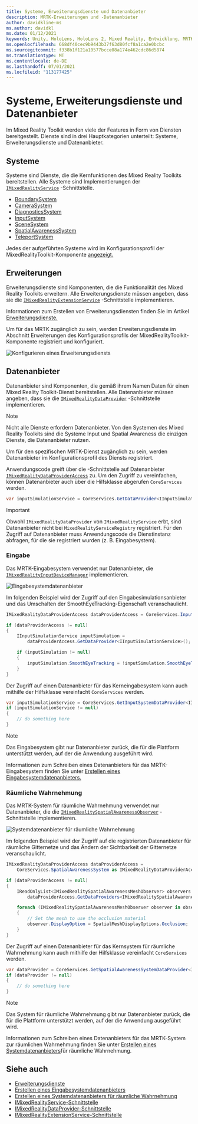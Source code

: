 ```yaml
---
title: Systeme, Erweiterungsdienste und Datenanbieter
description: MRTK-Erweiterungen und -Datenanbieter
author: davidkline-ms
ms.author: davidkl
ms.date: 01/12/2021
keywords: Unity, HoloLens, HoloLens 2, Mixed Reality, Entwicklung, MRTK, Systemerweiterungen,
ms.openlocfilehash: 668df40cec9b9443b37f63d80fcf8a1ca2e0bcbc
ms.sourcegitcommit: f338b1f121a10577bcce08a174e462cdc86d5874
ms.translationtype: MT
ms.contentlocale: de-DE
ms.lasthandoff: 07/01/2021
ms.locfileid: "113177425"
---
```

# <a name="systems-extension-services-and-data-providers"></a>Systeme, Erweiterungsdienste und Datenanbieter

Im Mixed Reality Toolkit werden viele der Features in Form von Diensten bereitgestellt. Dienste sind in drei Hauptkategorien unterteilt: Systeme, Erweiterungsdienste und Datenanbieter.

## <a name="systems"></a>Systeme

Systeme sind Dienste, die die Kernfunktionen des Mixed Reality Toolkits bereitstellen. Alle Systeme sind Implementierungen der [`IMixedRealityService`](xref:Microsoft.MixedReality.Toolkit.IMixedRealityService) -Schnittstelle.

- [BoundarySystem](../features/boundary/boundary-system-getting-started.md)
- [CameraSystem](../features/camera-system/camera-system-overview.md)
- [DiagnosticsSystem](../features/diagnostics/diagnostics-system-getting-started.md)
- [InputSystem](../features/input/overview.md)
- [SceneSystem](../features/scene-system/scene-system-getting-started.md)
- [SpatialAwarenessSystem](../features/spatial-awareness/spatial-awareness-getting-started.md)
- [TeleportSystem](../features/teleport-system/teleport-system.md)

Jedes der aufgeführten Systeme wird im Konfigurationsprofil der MixedRealityToolkit-Komponente [angezeigt.](../features/profiles/profiles.md)

## <a name="extensions"></a>Erweiterungen

Erweiterungsdienste sind Komponenten, die die Funktionalität des Mixed Reality Toolkits erweitern. Alle Erweiterungsdienste müssen angeben, dass sie die [`IMixedRealityExtensionService`](xref:Microsoft.MixedReality.Toolkit.IMixedRealityExtensionService) -Schnittstelle implementieren.

Informationen zum Erstellen von Erweiterungsdiensten finden Sie im Artikel [Erweiterungsdienste.](../features/extensions/extension-services.md)

Um für das MRTK zugänglich zu sein, werden Erweiterungsdienste im Abschnitt Erweiterungen des Konfigurationsprofils der MixedRealityToolkit-Komponente registriert und konfiguriert.

![Konfigurieren eines Erweiterungsdiensts](../features/images/profiles/ConfiguredExtensionService.png)

## <a name="data-providers"></a>Datenanbieter

Datenanbieter sind Komponenten, die gemäß ihrem Namen Daten für einen Mixed Reality Toolkit-Dienst bereitstellen. Alle Datenanbieter müssen angeben, dass sie die [`IMixedRealityDataProvider`](xref:Microsoft.MixedReality.Toolkit.IMixedRealityDataProvider) -Schnittstelle implementieren.

> [!NOTE]
> Nicht alle Dienste erfordern Datenanbieter. Von den Systemen des Mixed Reality Toolkits sind die Systeme Input und Spatial Awareness die einzigen Dienste, die Datenanbieter nutzen.

Um für den spezifischen MRTK-Dienst zugänglich zu sein, werden Datenanbieter im Konfigurationsprofil des Diensts registriert.

Anwendungscode greift über die -Schnittstelle auf Datenanbieter [`IMixedRealityDataProviderAccess`](xref:Microsoft.MixedReality.Toolkit.IMixedRealityDataProviderAccess) zu. Um den Zugriff zu vereinfachen, können Datenanbieter auch über die Hilfsklasse abgerufen `CoreServices` werden.

```c#
var inputSimulationService = CoreServices.GetDataProvider<IInputSimulationService>(CoreServices.InputSystem);
```

> [!IMPORTANT]
> Obwohl `IMixedRealityDataProvider` von `IMixedRealityService` erbt, sind Datenanbieter nicht bei `MixedRealityServiceRegistry` registriert. Für den Zugriff auf Datenanbieter muss Anwendungscode die Dienstinstanz abfragen, für die sie registriert wurden (z. B. Eingabesystem).

### <a name="input"></a>Eingabe

Das MRTK-Eingabesystem verwendet nur Datenanbieter, die [`IMixedRealityInputDeviceManager`](xref:Microsoft.MixedReality.Toolkit.Input.IMixedRealityInputDeviceManager) implementieren.

![Eingabesystemdatenanbieter](../features/images/input/RegisteredServiceProviders.PNG)

Im folgenden Beispiel wird der Zugriff auf den Eingabesimulationsanbieter und das Umschalten der SmoothEyeTracking-Eigenschaft veranschaulicht.

```c#
IMixedRealityDataProviderAccess dataProviderAccess = CoreServices.InputSystem as IMixedRealityDataProviderAccess;

if (dataProviderAccess != null)
{
    IInputSimulationService inputSimulation =
        dataProviderAccess.GetDataProvider<IInputSimulationService>();

    if (inputSimulation != null)
    {
        inputSimulation.SmoothEyeTracking = !inputSimulation.SmoothEyeTracking;
    }
}
```

Der Zugriff auf einen Datenanbieter für das Kerneingabesystem kann auch mithilfe der Hilfsklasse vereinfacht `CoreServices` werden.

```c#
var inputSimulationService = CoreServices.GetInputSystemDataProvider<IInputSimulationService>();
if (inputSimulationService != null)
{
    // do something here
}
```

> [!NOTE]
> Das Eingabesystem gibt nur Datenanbieter zurück, die für die Plattform unterstützt werden, auf der die Anwendung ausgeführt wird.

Informationen zum Schreiben eines Datenanbieters für das MRTK-Eingabesystem finden Sie unter [Erstellen eines Eingabesystemdatenanbieters.](../features/input/create-data-provider.md)

### <a name="spatial-awareness"></a>Räumliche Wahrnehmung

Das MRTK-System für räumliche Wahrnehmung verwendet nur Datenanbieter, die die [`IMixedRealitySpatialAwarenessObserver`](xref:Microsoft.MixedReality.Toolkit.SpatialAwareness.IMixedRealitySpatialAwarenessObserver) -Schnittstelle implementieren.

![Systemdatenanbieter für räumliche Wahrnehmung](../features/images/spatial-awareness/SpatialAwarenessProfile.png)

Im folgenden Beispiel wird der Zugriff auf die registrierten Datenanbieter für räumliche Gitternetze und das Ändern der Sichtbarkeit der Gitternetze veranschaulicht.

```c#
IMixedRealityDataProviderAccess dataProviderAccess =
    CoreServices.SpatialAwarenessSystem as IMixedRealityDataProviderAccess;

if (dataProviderAccess != null)
{
    IReadOnlyList<IMixedRealitySpatialAwarenessMeshObserver> observers =
        dataProviderAccess.GetDataProviders<IMixedRealitySpatialAwarenessMeshObserver>();

    foreach (IMixedRealitySpatialAwarenessMeshObserver observer in observers)
    {
        // Set the mesh to use the occlusion material
        observer.DisplayOption = SpatialMeshDisplayOptions.Occlusion;
    }
}
```

Der Zugriff auf einen Datenanbieter für das Kernsystem für räumliche Wahrnehmung kann auch mithilfe der Hilfsklasse vereinfacht `CoreServices` werden.

```c#
var dataProvider = CoreServices.GetSpatialAwarenessSystemDataProvider<IMixedRealitySpatialAwarenessMeshObserver>();
if (dataProvider != null)
{
    // do something here
}
```

> [!NOTE]
> Das System für räumliche Wahrnehmung gibt nur Datenanbieter zurück, die für die Plattform unterstützt werden, auf der die Anwendung ausgeführt wird.

Informationen zum Schreiben eines Datenanbieters für das MRTK-System zur räumlichen Wahrnehmung finden Sie unter [Erstellen eines Systemdatenanbieters](../features/spatial-awareness/create-data-provider.md)für räumliche Wahrnehmung.

## <a name="see-also"></a>Siehe auch

- [Erweiterungsdienste](../features/extensions/extension-services.md)
- [Erstellen eines Eingabesystemdatenanbieters](../features/input/create-data-provider.md)
- [Erstellen eines Systemdatenanbieters für räumliche Wahrnehmung](../features/spatial-awareness/create-data-provider.md)
- [IMixedRealityService-Schnittstelle](xref:Microsoft.MixedReality.Toolkit.IMixedRealityService)
- [IMixedRealityDataProvider-Schnittstelle](xref:Microsoft.MixedReality.Toolkit.IMixedRealityDataProvider)
- [IMixedRealityExtensionService-Schnittstelle](xref:Microsoft.MixedReality.Toolkit.IMixedRealityExtensionService)
